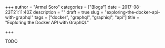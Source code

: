 +++
author = "Armel Soro"
categories = ["Blogs"]
date = 2017-08-23T21:11:40Z
description = ""
draft = true
slug = "exploring-the-docker-api-with-graphql"
tags = ["docker", "graphql", "graphiql", "api"]
title = "Exploring the Docker API with GraphQL"

+++


TODO

